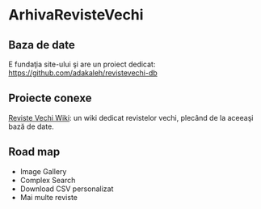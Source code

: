 # ArhivaRevisteVechi

## Baza de date
E fundaţia site-ului şi are un proiect dedicat: https://github.com/adakaleh/revistevechi-db

## Proiecte conexe
[Reviste Vechi Wiki](https://revistevechi.awiki.org/doku.php?id=index): un wiki dedicat revistelor vechi, plecând de la aceeaşi bază de date.

## Road map
* Image Gallery
* Complex Search
* Download CSV personalizat
* Mai multe reviste